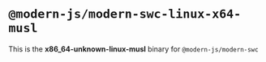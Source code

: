 # `@modern-js/modern-swc-linux-x64-musl`

This is the **x86_64-unknown-linux-musl** binary for `@modern-js/modern-swc`
